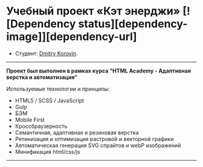 # Учебный проект «Кэт энерджи» [![Dependency status][dependency-image]][dependency-url]

* Студент: [Dmitry Korovin](https://up.htmlacademy.ru/adaptive/21/user/974243).

---

**Проект был выполнен в рамках курса "HTML Academy - Адаптивная верстка и автоматизация"**

Используемые технологии и принципы:

- HTML5 / SCSS / JavaScript
- Gulp
- БЭМ
- Mobile First
- Кроссбраузерность
- Семантичная, адаптивная и резиновая верстка
- Ретинизация и оптимизация растровой и векторной графики
- Автоматическая генерация SVG спрайтов и webP изображений
- Минификация html/css/js

---
